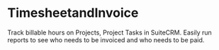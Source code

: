 # TimesheetandInvoice
Track billable hours on Projects, Project Tasks in SuiteCRM. Easily run reports to see who needs to be invoiced and who needs to be paid.

